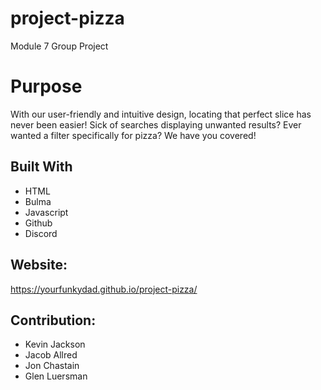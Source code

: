 # project-pizza
Module 7 Group Project

# Purpose
With our user-friendly and intuitive design, locating that perfect slice has never been easier! Sick of searches displaying unwanted results? Ever wanted a filter specifically for pizza? 
We have you covered!


## Built With
* HTML
* Bulma 
* Javascript
* Github
* Discord


## Website:
https://yourfunkydad.github.io/project-pizza/

## Contribution:
* Kevin Jackson
* Jacob Allred
* Jon Chastain
* Glen Luersman
